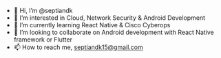 - 👋 Hi, I’m @septiandk
- 👀 I’m interested in Cloud, Network Security & Android Development
- 🌱 I’m currently learning React Native & Cisco Cyberops
- 💞️ I’m looking to collaborate on Android development with React Native framework or Flutter
- 📫 How to reach me, septiandk15@gmail.com

<!---
septiandk/septiandk is a ✨ special ✨ repository because its `README.md` (this file) appears on your GitHub profile.
You can click the Preview link to take a look at your changes.
--->
